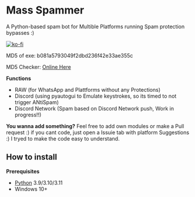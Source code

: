 # Mass Spammer
A Python-based spam bot for Multible Platforms running Spam protection bypasses :)

[![ko-fi](https://ko-fi.com/img/githubbutton_sm.svg)](https://ko-fi.com/X8X7MF230)

MD5 of exe: b081a5793049f2dbd236f42e33ae355c

MD5 Checker: [Online Here](https://emn178.github.io/online-tools/md5_checksum.html)


**Functions**
 - RAW (for WhatsApp and Plattforms without any Protections)
 - Discord (using pyautogui to Emulate keystrokes, so its timed to not trigger ANtiSpam)
 - Discord Network (Spam based on Discord Network push, Work in progress!!)

**You wanna add something?**
Feel free to add own modules or make a Pull request :)
if you cant code, just open a Issuie tab with platform Suggestions :)
I tryed to make the code easy to understand.

## How to install
**Prerequisites**  
* [Python](https://www.python.org/downloads) 3.9/3.10/3.11
* Windows 10+
 

   

